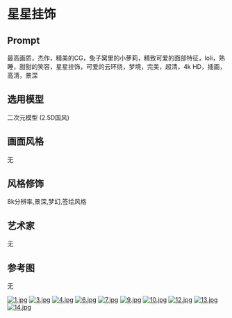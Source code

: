 # 星星挂饰

## Prompt
最高画质，杰作，精美的CG，兔子窝里的小萝莉，精致可爱的面部特征，loli，熟睡，甜甜的笑容，星星挂饰，可爱的云环绕，梦境，完美，超清，4k HD，插画，高清，景深

## 选用模型
二次元模型 (2.5D国风)

## 画面风格
无

## 风格修饰
8k分辨率,景深,梦幻,签绘风格

## 艺术家
无

## 参考图
无

[![1.jpg](https://i.postimg.cc/5Ns3zSx0/1.jpg)](https://postimg.cc/QHW1G5KG)
[![3.jpg](https://i.postimg.cc/zBkWrqvB/3.jpg)](https://postimg.cc/XGpXKSwS)
[![4.jpg](https://i.postimg.cc/4dFft0FP/4.jpg)](https://postimg.cc/zbKYYxNH)
[![6.jpg](https://i.postimg.cc/MZMM50bH/6.jpg)](https://postimg.cc/Cd0xLq2p)
[![7.jpg](https://i.postimg.cc/50ZtTGq0/7.jpg)](https://postimg.cc/Q9JsWfzG)
[![9.jpg](https://i.postimg.cc/1393kD6p/9.jpg)](https://postimg.cc/CzQ0DBc1)
[![10.jpg](https://i.postimg.cc/Hk59NDwJ/10.jpg)](https://postimg.cc/87pvFYnD)
[![12.jpg](https://i.postimg.cc/yNscrJ65/12.jpg)](https://postimg.cc/fVqVVR9j)
[![13.jpg](https://i.postimg.cc/3xCDpKjZ/13.jpg)](https://postimg.cc/SnRsbbvX)
[![14.jpg](https://i.postimg.cc/RCNbv0Ky/14.jpg)](https://postimg.cc/bdfRTp69)

